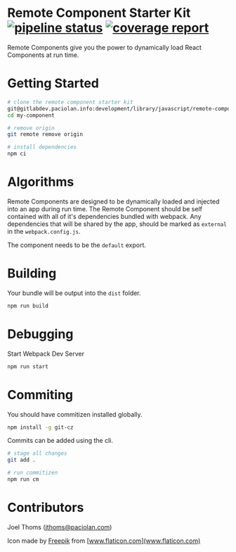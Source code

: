 # Remote Component Starter Kit [![pipeline status](https://gitlabdev.paciolan.info/development/library/javascript/remote-component-starterkit/badges/master/pipeline.svg)](https://gitlabdev.paciolan.info/development/library/javascript/remote-component-starterkit/commits/master) [![coverage report](https://gitlabdev.paciolan.info/development/library/javascript/remote-component-starterkit/badges/master/coverage.svg)](https://gitlabdev.paciolan.info/development/library/javascript/remote-component-starterkit/commits/master)

Remote Components give you the power to dynamically load React Components at run time.

# Getting Started

```bash
# clone the remote component starter kit
git@gitlabdev.paciolan.info:development/library/javascript/remote-component-starterkit.git my-component
cd my-component

# remove origin
git remote remove origin

# install dependencies
npm ci
```

# Algorithms

Remote Components are designed to be dynamically loaded and injected into an app during run time. The Remote Component should be self contained with all of it's dependencies bundled with webpack. Any dependencies that will be shared by the app, should be marked as `external` in the `webpack.config.js`.

The component needs to be the `default` export.

# Building

Your bundle will be output into the `dist` folder.

```bash
npm run build
```

# Debugging

Start Webpack Dev Server

```bash
npm run start
```

# Commiting

You should have commitizen installed globally.

```bash
npm install -g git-cz
```

Commits can be added using the cli.

```bash
# stage all changes
git add .

# run commitizen
npm run cm
```

# Contributors

Joel Thoms (jthoms@paciolan.com)

Icon made by [Freepik](https://www.flaticon.com/authors/freepik) from [www.flaticon.com](www.flaticon.com)
